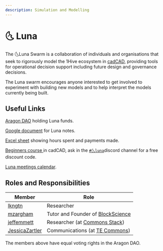 ```yaml
---
description: Simulation and Modelling
---
```


# 🌜 Luna

The 🌜Luna Swarm is a collaboration of individuals and organisations that seek to rigorously model the 1Hive ecosystem in [cadCAD](http://cadcad.org/), providing tools for operational decision support including future design and governance decisions.

The Luna swarm encourages anyone interested to get involved to experiment with building new models and to help interpret the models currently being built.

## Useful Links&#x20;

&#x20;[Aragon DAO](https://aragon.1hive.org/#/luna/) holding Luna funds.

&#x20;[Google document](https://docs.google.com/document/d/1UkWflaDNh5aF8BeRUoIQx3g3z7P2mE0cU0N4dbwz4Sk/edit#heading=h.jq42e3ro14o3) for Luna notes.

&#x20;[Excel sheet](https://docs.google.com/spreadsheets/d/1pnKFUvbeWdS\_C7KlFoM\_GM2mFq0yCCfdVVI-UFqP20s/edit#gid=0) showing hours spent and payments made.

[Beginners course ](https://www.cadcad.education/)in cadCAD, ask in the [`#🌜luna`](https://discord.gg/efpG78vZ4q)discord channel for a free discount code.

[Luna meetings calendar](https://calendar.google.com/calendar/embed?src=cadcad.org%40gmail.com\&ctz=America%2FVancouver).

## Roles and Responsibilities

| Member                                                             | Role                                                        |
| ------------------------------------------------------------------ | ----------------------------------------------------------- |
| [lkngtn](https://forum.1hive.org/u/lkngtn)                         | Researcher                                                  |
| [mzargham](https://forum.1hive.org/u/mzargham/summary)             | Tutor and Founder of [BlockScience](https://block.science/) |
| [jeffemmett](https://forum.1hive.org/u/jeffemmett/summary)         | Researcher (at [Commons Stack](https://commonsstack.org/))  |
| [JessicaZartler](https://forum.1hive.org/u/jessicazartler/summary) | Communications (at [TE Commons](https://tecommons.org/))    |

The members above have equal voting rights in the Aragon DAO.
